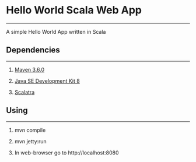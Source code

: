 # Hello World Scala Web App
---------------------------

A simple Hello World App written in Scala

## Dependencies
----------------
1. <a href="https://maven.apache.org/">Maven 3.6.0</a>

2. <a href="https://www.oracle.com/technetwork/java/javase/downloads/jdk8-downloads-2133151.html">Java SE Development Kit 8</a>

3. <a href="http://scalatra.org/">Scalatra</a>


##  Using
------------

1. mvn compile

2. mvn jetty:run

3. In web-browser go to http://localhost:8080

